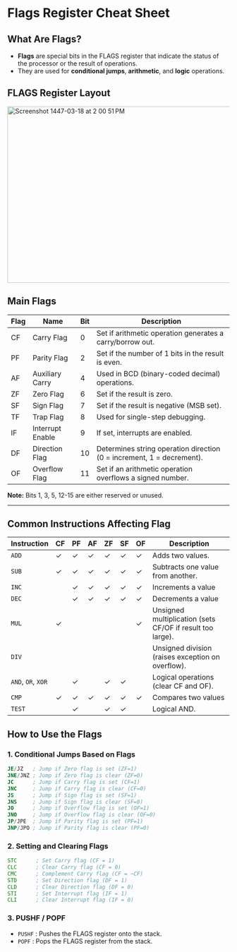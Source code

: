 # Flags Register Cheat Sheet


## What Are Flags?
- **Flags** are special bits in the FLAGS register that indicate the status of the processor or the result of operations.
- They are used for **conditional jumps**, **arithmetic**, and **logic** operations.


## FLAGS Register Layout

<img width="1041" height="400" alt="Screenshot 1447-03-18 at 2 00 51 PM" src="https://github.com/user-attachments/assets/920aeeab-85ae-42aa-9673-5e670a6281bc" />

## Main Flags

| Flag  | Name                | Bit | Description                                                    |
|-------|---------------------|-----|----------------------------------------------------------------|
| CF    | Carry Flag          | 0   | Set if arithmetic operation generates a carry/borrow out.      |
| PF    | Parity Flag         | 2   | Set if the number of 1 bits in the result is even.             |
| AF    | Auxiliary Carry     | 4   | Used in BCD (binary-coded decimal) operations.          |
| ZF    | Zero Flag           | 6   | Set if the result is zero.                                     |
| SF    | Sign Flag           | 7   | Set if the result is negative (MSB set).                       |
| TF    | Trap Flag           | 8   | Used for single-step debugging.                                |
| IF    | Interrupt Enable    | 9   | If set, interrupts are enabled.                                |
| DF    | Direction Flag      | 10  | Determines string operation direction (0 = increment, 1 = decrement).|
| OF    | Overflow Flag       | 11  | Set if an arithmetic operation overflows a signed number. |

**Note:** Bits 1, 3, 5, 12-15 are either reserved or unused.

---

## Common Instructions Affecting Flag


| **Instruction** | CF | PF | AF | ZF | SF | OF | **Description**                                           |
|------------------|----|----|----|----|----|----|-----------------------------------------------------------|
| `ADD`           | ✓  | ✓  | ✓  | ✓  | ✓  | ✓  | Adds two values.                                          |
| `SUB`           | ✓  | ✓  | ✓  | ✓  | ✓  | ✓  | Subtracts one value from another.                        |
| `INC`           |  | ✓  | ✓  | ✓  | ✓  | ✓ | Increments a value                 |
| `DEC`           |  | ✓  | ✓  | ✓  | ✓  | ✓ | Decrements a value                  |
| `MUL`           | ✓  |   |   |   |   | ✓  | Unsigned multiplication (sets CF/OF if result too large).|
| `DIV`           |  |   |   |   |   |  | Unsigned division (raises exception on overflow).         |
| `AND`, `OR`, `XOR` |   | ✓  |  | ✓  | ✓  | | Logical operations (clear CF and OF).                    |
| `CMP`           | ✓  | ✓  | ✓  | ✓  | ✓  | ✓ | Compares two values  |
| `TEST`          |  | ✓  |  | ✓  | ✓  |   | Logical AND.                      |

## How to Use the Flags

### 1. Conditional Jumps Based on Flags

```asm
JE/JZ   ; Jump if Zero flag is set (ZF=1)
JNE/JNZ ; Jump if Zero flag is clear (ZF=0)
JC      ; Jump if Carry flag is set (CF=1)
JNC     ; Jump if Carry flag is clear (CF=0)
JS      ; Jump if Sign flag is set (SF=1)
JNS     ; Jump if Sign flag is clear (SF=0)
JO      ; Jump if Overflow flag is set (OF=1)
JNO     ; Jump if Overflow flag is clear (OF=0)
JP/JPE  ; Jump if Parity flag is set (PF=1)
JNP/JPO ; Jump if Parity flag is clear (PF=0)
```

### 2. Setting and Clearing Flags

```asm
STC      ; Set Carry flag (CF = 1)
CLC      ; Clear Carry flag (CF = 0)
CMC      ; Complement Carry flag (CF = ~CF)
STD      ; Set Direction flag (DF = 1)
CLD      ; Clear Direction flag (DF = 0)
STI      ; Set Interrupt flag (IF = 1)
CLI      ; Clear Interrupt flag (IF = 0)
```

### 3. PUSHF / POPF

- `PUSHF` : Pushes the FLAGS register onto the stack.
- `POPF`  : Pops the FLAGS register from the stack.
